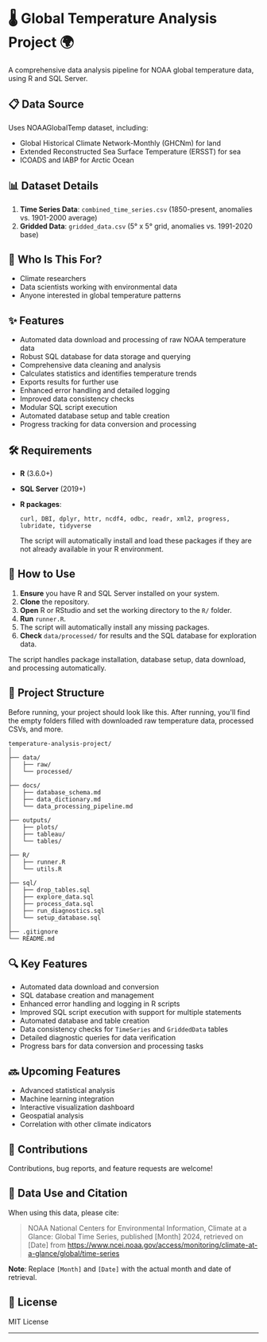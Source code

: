 # 🌡️ Global Temperature Analysis Project 🌍

A comprehensive data analysis pipeline for NOAA global temperature data, using R and SQL Server.

## 📋 Data Source

Uses NOAAGlobalTemp dataset, including:

- Global Historical Climate Network-Monthly (GHCNm) for land
- Extended Reconstructed Sea Surface Temperature (ERSST) for sea
- ICOADS and IABP for Arctic Ocean

## 📊 Dataset Details

1. **Time Series Data**: `combined_time_series.csv` (1850-present, anomalies vs. 1901-2000 average)
2. **Gridded Data**: `gridded_data.csv` (5° x 5° grid, anomalies vs. 1991-2020 base)

## 👥 Who Is This For?

- Climate researchers
- Data scientists working with environmental data
- Anyone interested in global temperature patterns

## ✨ Features

- Automated data download and processing of raw NOAA temperature data
- Robust SQL database for data storage and querying
- Comprehensive data cleaning and analysis
- Calculates statistics and identifies temperature trends
- Exports results for further use
- Enhanced error handling and detailed logging
- Improved data consistency checks
- Modular SQL script execution
- Automated database setup and table creation
- Progress tracking for data conversion and processing

## 🛠️ Requirements

- **R** (3.6.0+)
- **SQL Server** (2019+)
- **R packages**:

  ```
  curl, DBI, dplyr, httr, ncdf4, odbc, readr, xml2, progress, lubridate, tidyverse
  ```

  The script will automatically install and load these packages if they are not already available in your R environment.

## 🚀 How to Use

1. **Ensure** you have R and SQL Server installed on your system.
2. **Clone** the repository.
3. **Open** R or RStudio and set the working directory to the `R/` folder.
4. **Run** `runner.R`.
5. The script will automatically install any missing packages.
6. **Check** `data/processed/` for results and the SQL database for exploration data.

The script handles package installation, database setup, data download, and processing automatically.

## 📁 Project Structure

Before running, your project should look like this. After running, you'll find the empty folders filled with downloaded raw temperature data, processed CSVs, and more.

```
temperature-analysis-project/
│
├── data/
│   ├── raw/
│   └── processed/
│
├── docs/
│   ├── database_schema.md
│   ├── data_dictionary.md
│   └── data_processing_pipeline.md
│
├── outputs/
│   ├── plots/
│   ├── tableau/
│   └── tables/
│
├── R/
│   ├── runner.R
│   └── utils.R
│
├── sql/
│   ├── drop_tables.sql
│   ├── explore_data.sql
│   ├── process_data.sql
│   ├── run_diagnostics.sql
│   └── setup_database.sql
│
├── .gitignore
└── README.md
```

## 🔍 Key Features

- Automated data download and conversion
- SQL database creation and management
- Enhanced error handling and logging in R scripts
- Improved SQL script execution with support for multiple statements
- Automated database and table creation
- Data consistency checks for `TimeSeries` and `GriddedData` tables
- Detailed diagnostic queries for data verification
- Progress bars for data conversion and processing tasks

## 🔜 Upcoming Features

- Advanced statistical analysis
- Machine learning integration
- Interactive visualization dashboard
- Geospatial analysis
- Correlation with other climate indicators

## 🤝 Contributions

Contributions, bug reports, and feature requests are welcome!

## 📜 Data Use and Citation

When using this data, please cite:

> NOAA National Centers for Environmental Information, Climate at a Glance: Global Time Series, published [Month] 2024, retrieved on [Date] from https://www.ncei.noaa.gov/access/monitoring/climate-at-a-glance/global/time-series

**Note**: Replace `[Month]` and `[Date]` with the actual month and date of retrieval.

## 📄 License

MIT License

---